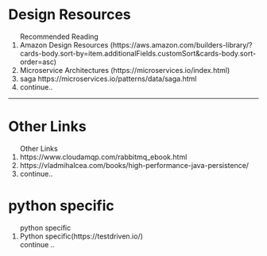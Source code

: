 <h1> Design Resources </h1>

<ol> Recommended Reading 

  <li> Amazon Design Resources (https://aws.amazon.com/builders-library/?cards-body.sort-by=item.additionalFields.customSort&cards-body.sort-order=asc)</li>
  <li> Microservice Architectures (https://microservices.io/index.html) </li>
  <li> saga https://microservices.io/patterns/data/saga.html </li>
  <li> continue.. </li>
</ol>

<hr>


<h1> Other Links </h1>
<ol> Other Links

  <li> https://www.cloudamqp.com/rabbitmq_ebook.html </li>
  <li> https://vladmihalcea.com/books/high-performance-java-persistence/ </li>
  <li> continue.. </li>
</ol>



<h1> python specific  </h1> 
<ol> python specific 
  
  <li> Python specific(https://testdriven.io/) </li>
  <l1> continue .. 
</ol>
